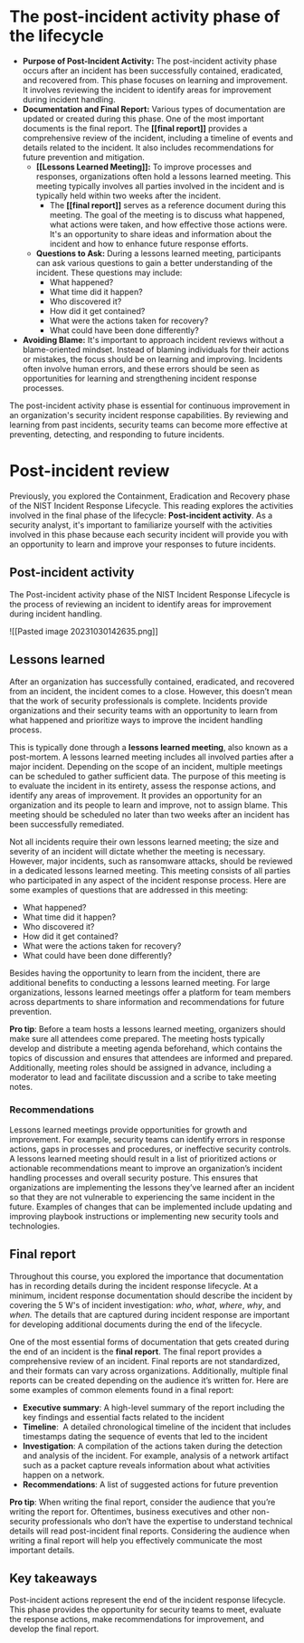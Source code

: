 # The post-incident activity phase of the lifecycle

- **Purpose of Post-Incident Activity:** The post-incident activity phase occurs after an incident has been successfully contained, eradicated, and recovered from. This phase focuses on learning and improvement. It involves reviewing the incident to identify areas for improvement during incident handling.
- **Documentation and Final Report:** Various types of documentation are updated or created during this phase. One of the most important documents is the final report. The **[[final report]]** provides a comprehensive review of the incident, including a timeline of events and details related to the incident. It also includes recommendations for future prevention and mitigation.
	- **[[Lessons Learned Meeting]]:** To improve processes and responses, organizations often hold a lessons learned meeting. This meeting typically involves all parties involved in the incident and is typically held within two weeks after the incident. 
		- The **[[final report]]** serves as a reference document during this meeting. The goal of the meeting is to discuss what happened, what actions were taken, and how effective those actions were. It's an opportunity to share ideas and information about the incident and how to enhance future response efforts.
	- **Questions to Ask:** During a lessons learned meeting, participants can ask various questions to gain a better understanding of the incident. These questions may include: 
		- What happened? 
		- What time did it happen? 
		- Who discovered it? 
		- How did it get contained? 
		- What were the actions taken for recovery? 
		- What could have been done differently?
- **Avoiding Blame:** It's important to approach incident reviews without a blame-oriented mindset. Instead of blaming individuals for their actions or mistakes, the focus should be on learning and improving. Incidents often involve human errors, and these errors should be seen as opportunities for learning and strengthening incident response processes.

The post-incident activity phase is essential for continuous improvement in an organization's security incident response capabilities. By reviewing and learning from past incidents, security teams can become more effective at preventing, detecting, and responding to future incidents.

# Post-incident review

Previously, you explored the Containment, Eradication and Recovery phase of the NIST Incident Response Lifecycle. This reading explores the activities involved in the final phase of the lifecycle: **Post-incident activity**. As a security analyst, it's important to familiarize yourself with the activities involved in this phase because each security incident will provide you with an opportunity to learn and improve your responses to future incidents.

## Post-incident activity

The Post-incident activity phase of the NIST Incident Response Lifecycle is the process of reviewing an incident to identify areas for improvement during incident handling.

![[Pasted image 20231030142635.png]]
## Lessons learned 

After an organization has successfully contained, eradicated, and recovered from an incident, the incident comes to a close. However, this doesn’t mean that the work of security professionals is complete. Incidents provide organizations and their security teams with an opportunity to learn from what happened and prioritize ways to improve the incident handling process.

This is typically done through a **lessons learned meeting**, also known as a post-mortem. A lessons learned meeting includes all involved parties after a major incident. Depending on the scope of an incident, multiple meetings can be scheduled to gather sufficient data. The purpose of this meeting is to evaluate the incident in its entirety, assess the response actions, and identify any areas of improvement. It provides an opportunity for an organization and its people to learn and improve, not to assign blame. This meeting should be scheduled no later than two weeks after an incident has been successfully remediated. 

Not all incidents require their own lessons learned meeting; the size and severity of an incident will dictate whether the meeting is necessary. However, major incidents, such as ransomware attacks, should be reviewed in a dedicated lessons learned meeting. This meeting consists of all parties who participated in any aspect of the incident response process. Here are some examples of questions that are addressed in this meeting:

- What happened?
- What time did it happen?
- Who discovered it?
- How did it get contained?
- What were the actions taken for recovery?
- What could have been done differently?

Besides having the opportunity to learn from the incident, there are additional benefits to conducting a lessons learned meeting. For large organizations, lessons learned meetings offer a platform for team members across departments to share information and recommendations for future prevention. 

**Pro tip**: Before a team hosts a lessons learned meeting, organizers should make sure all attendees come prepared. The meeting hosts typically develop and distribute a meeting agenda beforehand, which contains the topics of discussion and ensures that attendees are informed and prepared. Additionally, meeting roles should be assigned in advance, including a moderator to lead and facilitate discussion and a scribe to take meeting notes.

### **Recommendations**

Lessons learned meetings provide opportunities for growth and improvement. For example, security teams can identify errors in response actions, gaps in processes and procedures, or ineffective security controls. A lessons learned meeting should result in a list of prioritized actions or actionable recommendations meant to improve an organization’s incident handling processes and overall security posture. This ensures that organizations are implementing the lessons they’ve learned after an incident so that they are not vulnerable to experiencing the same incident in the future. Examples of changes that can be implemented include updating and improving playbook instructions or implementing new security tools and technologies.

## Final report

Throughout this course, you explored the importance that documentation has in recording details during the incident response lifecycle. At a minimum, incident response documentation should describe the incident by covering the 5 W's of incident investigation: _who_, _what_, _where_, _why_, and _when._ The details that are captured during incident response are important for developing additional documents during the end of the lifecycle.

One of the most essential forms of documentation that gets created during the end of an incident is the **final report**. The final report provides a comprehensive review of an incident. Final reports are not standardized, and their formats can vary across organizations. Additionally, multiple final reports can be created depending on the audience it’s written for. Here are some examples of common elements found in a final report:

- **Executive summary**: A high-level summary of the report including the key findings and essential facts related to the incident
- **Timeline**:  A detailed chronological timeline of the incident that includes timestamps dating the sequence of events that led to the incident
- **Investigation**: A compilation of the actions taken during the detection and analysis of the incident. For example, analysis of a network artifact such as a packet capture reveals information about what activities happen on a network.
- **Recommendations**: A list of suggested actions for future prevention

**Pro tip**: When writing the final report, consider the audience that you’re writing the report for. Oftentimes, business executives and other non-security professionals who don’t have the expertise to understand technical details will read post-incident final reports. Considering the audience when writing a final report will help you effectively communicate the most important details.

## Key takeaways

Post-incident actions represent the end of the incident response lifecycle. This phase provides the opportunity for security teams to meet, evaluate the response actions, make recommendations for improvement, and develop the final report.